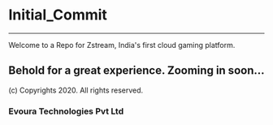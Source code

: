 # Initial_Commit

 
---
Welcome to a Repo for Zstream,
India's first cloud gaming platform.


Behold for a great experience. Zooming in soon...
---
(c) Copyrights 2020. All rights reserved.
### Evoura Technologies Pvt Ltd